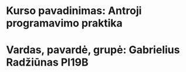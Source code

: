 # Kurso pavadinimas: **Antroji programavimo praktika**  
  
# Vardas, pavardė, grupė: __Gabrielius Radžiūnas PI19B__
